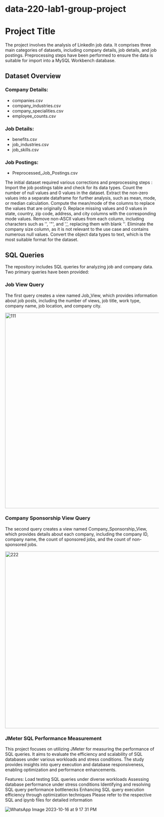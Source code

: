 # data-220-lab1-group-project
# Project Title

The project involves the analysis of LinkedIn job data. It comprises three main categories of datasets, including company details, job details, and job postings. Preprocessing steps have been performed to ensure the data is suitable for import into a MySQL Workbench database.

## Dataset Overview

### Company Details:

- companies.csv
- company_industries.csv
- company_specialities.csv
- employee_counts.csv

### Job Details:

- benefits.csv
- job_industries.csv
- job_skills.csv

### Job Postings:

- Preprocessed_Job_Postings.csv

The initial dataset required various corrections and preprocessing steps :
Import the job postings table and check for its data types.
Count the number of null values and 0 values in the dataset.
Extract the non-zero values into a separate dataframe for further analysis, such as mean, mode, or median calculation.
Compute the mean/mode of the columns to replace the values that are originally 0.
Replace missing values and 0 values in state, country, zip code, address, and city columns with the corresponding mode values.
Remove non-ASCII values from each column, including characters such as '', '"', and ',', replacing them with blank ''.
Eliminate the company size column, as it is not relevant to the use case and contains numerous null values.
Convert the object data types to text, which is the most suitable format for the dataset.

## SQL Queries

The repository includes SQL queries for analyzing job and company data. Two primary queries have been provided:

### Job View Query

The first query creates a view named Job_View, which provides information about job posts, including the number of views, job title, work type, company name, job location, and company city.

<img width="640" alt="111" src="https://github.com/aryama-ray/data-225-lab1-group-project/assets/144860707/4241cde7-2b5b-42a8-9bd4-552c1ceb63cf">

### Company Sponsorship View Query

The second query creates a view named Company_Sponsorship_View, which provides details about each company, including the company ID, company name, the count of sponsored jobs, and the count of non-sponsored jobs.

<img width="579" alt="222" src="https://github.com/aryama-ray/data-225-lab1-group-project/assets/144860707/5a7c44c3-78ca-4d43-92ac-a54cc8c66645">


### JMeter SQL Performance Measurement
This project focuses on utilizing JMeter for measuring the performance of SQL queries. It aims to evaluate the efficiency and scalability of SQL databases under various workloads and stress conditions. The study provides insights into query execution and database responsiveness, enabling optimization and performance enhancements.

Features:
Load testing SQL queries under diverse workloads
Assessing database performance under stress conditions
Identifying and resolving SQL query performance bottlenecks
Enhancing SQL query execution efficiency through optimization techniques
Please refer to the respective SQL and ipynb files for detailed information

![WhatsApp Image 2023-10-16 at 9 17 31 PM](https://github.com/aryama-ray/data-225-lab1-group-project/assets/144860707/f15c2a03-3339-4591-aa67-29ffa26eab89)


